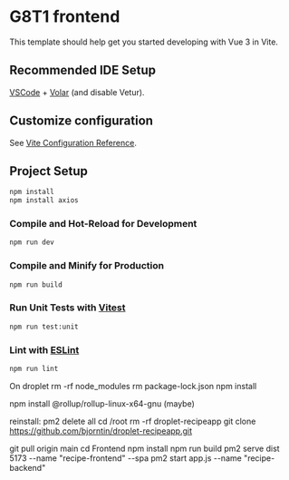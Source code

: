 # G8T1 frontend

This template should help get you started developing with Vue 3 in Vite.

## Recommended IDE Setup

[VSCode](https://code.visualstudio.com/) + [Volar](https://marketplace.visualstudio.com/items?itemName=Vue.volar) (and disable Vetur).

## Customize configuration

See [Vite Configuration Reference](https://vitejs.dev/config/).

## Project Setup

```sh
npm install
npm install axios
```

### Compile and Hot-Reload for Development

```sh
npm run dev
```

### Compile and Minify for Production

```sh
npm run build
```

### Run Unit Tests with [Vitest](https://vitest.dev/)

```sh
npm run test:unit
```

### Lint with [ESLint](https://eslint.org/)

```sh
npm run lint
```


On droplet
rm -rf node_modules
rm package-lock.json
npm install

npm install @rollup/rollup-linux-x64-gnu   (maybe)



reinstall:
pm2 delete all
cd /root
rm -rf droplet-recipeapp
git clone https://github.com/bjorntin/droplet-recipeapp.git

git pull origin main 
cd Frontend
npm install
npm run build
pm2 serve dist 5173 --name "recipe-frontend" --spa
pm2 start app.js --name "recipe-backend"